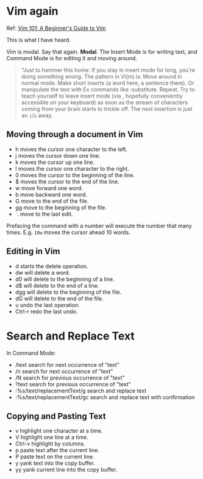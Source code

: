 # Vim again

Ref: [Vim 101: A Beginner's Guide to Vim][1]

This is what I have heard.

Vim is modal. Say that again. **Modal**. The Insert Mode is for writing text, and Command Mode is for editing it and moving around.

> "Just to hammer this home: If you stay in insert mode for long, you're doing something wrong. The pattern in Vi(m) is: Move around in normal mode. Make short inserts (a word here, a sentence there). Or manipulate the text with Ex commands like :substitute. Repeat.
> Try to teach yourself to leave insert mode (via <Esc>, hopefully conveniently accessible on your keyboard) as soon as the stream of characters coming from your brain starts to trickle off. The next insertion is just an `i`/`a` away. 

## Moving through a document in Vim

- h 	moves the cursor one character to the left.
- j 	moves the cursor down one line.
- k 	moves the cursor up one line.
- l 	moves the cursor one character to the right.
- 0 	moves the cursor to the beginning of the line.
- $ 	moves the cursor to the end of the line.
- w 	move forward one word.
- b 	move backward one word.
- G 	move to the end of the file.
- gg 	move to the beginning of the file.
- \`. 	move to the last edit.

Prefacing the command with a number will execute the number that many times. E.g. `10w` moves the cursor ahead 10 words.

## Editing in Vim

- d	starts the delete operation.
- dw	will delete a word.
- d0	will delete to the beginning of a line.
- d$	will delete to the end of a line.
- dgg	will delete to the beginning of the file.
- dG	will delete to the end of the file.
- u	undo the last operation.
- Ctrl-r	redo the last undo.

# Search and Replace Text

In Command Mode: 

- /text	search for next occurrence of "text"
- /n	search for next occurrence of "text"
- /N	search for previous occurrence of "text"
- ?text	search for previous occurrence of "text"
- :%s/text/replacementText/g	search and replace text
- :%s/text/replacementText/gc	search and replace text with confirmation

## Copying and Pasting Text

- v	highlight one character at a time.
- V	highlight one line at a time.
- Ctrl-v	highlight by columns.
- p	paste text after the current line.
- P	paste text on the current line.
- y	yank text into the copy buffer.
- yy	yank current line into the copy buffer.













[1]:[https://www.linux.com/learn/vim-101-beginners-guide-vim]
